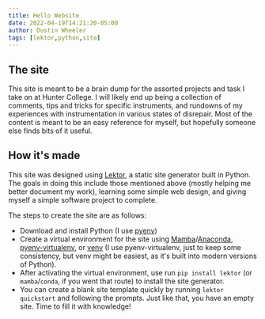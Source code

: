 ```yaml
---
title: Hello Website
date: 2022-04-19T14:21:20-05:00
author: Dustin Wheeler
tags: [lektor,python,site]
---
```


## The site

This site is meant to be a brain dump for the assorted projects and task I take on at Hunter College. I will likely end up being a collection of comments, tips and tricks for specific instruments, and rundowns of my experiences with instrumentation in various states of disrepair. Most of the content is meant to be an easy reference for myself, but hopefully someone else finds bits of it useful. 

## How it's made

This site was designed using [Lektor][lektor], a static site generator built in Python. The goals in doing this include those mentioned above (mostly helping me better document my work), learning some simple web design, and giving myself a simple software project to complete. 

The steps to create the site are as follows:

- Download and install Python (I use [pyenv][pyenv])
- Create a virtual environment for the site using [Mamba][mamba]/[Anaconda][anaconda], [pyenv-virtualenv][pyenv-virtualenv], or [venv][venv] (I use pyenv-virtualenv, just to keep some consistency, but venv might be easiest, as it's built into modern versions of Python).
- After activating the virtual environment, use run `pip install lektor` (or `mamba`/`conda`, if you went that route) to install the site generator. 
- You can create a blank site template quickly by running `lektor quickstart` and following the prompts. Just like that, you have an empty site. Time to fill it with knowledge!


[lektor]: https://www.getlektor.com/
[pyenv]: https://github.com/pyenv/pyenv
[mamba]: https://mamba.readthedocs.io/
[anaconda]: https://www.anaconda.com/products/distribution
[pyenv-virtualenv]: https://github.com/pyenv/pyenv-virtualenv
[venv]: https://docs.python.org/3/library/venv.html